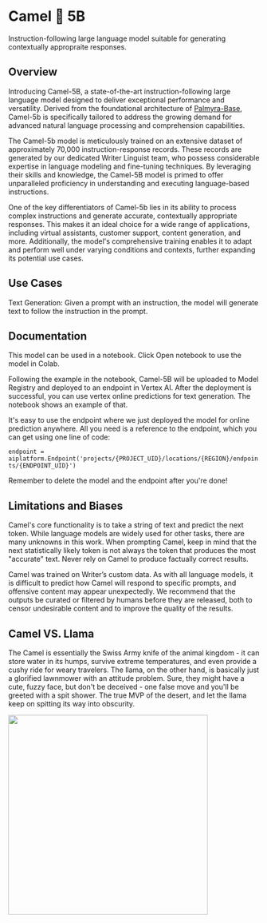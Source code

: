 # Camel 🐪 5B

Instruction-following large language model suitable for generating contextually appropraite responses.


## Overview

Introducing Camel-5B, a state-of-the-art instruction-following large language model designed to deliver exceptional performance and versatility. Derived from the foundational architecture of [Palmyra-Base](https://huggingface.co/Writer/palmyra-base), Camel-5b is specifically tailored to address the growing demand for advanced natural language processing and comprehension capabilities.

The Camel-5b model is meticulously trained on an extensive dataset of approximately 70,000 instruction-response records. These records are generated by our dedicated Writer Linguist team, who possess considerable expertise in language modeling and fine-tuning techniques. By leveraging their skills and knowledge, the Camel-5B model is primed to offer unparalleled proficiency in understanding and executing language-based instructions.

One of the key differentiators of Camel-5b lies in its ability to process complex instructions and generate accurate, contextually appropriate responses. This makes it an ideal choice for a wide range of applications, including virtual assistants, customer support, content generation, and more. Additionally, the model's comprehensive training enables it to adapt and perform well under varying conditions and contexts, further expanding its potential use cases.


## Use Cases

Text Generation: Given a prompt with an instruction, the model will generate text to follow the instruction in the prompt.


## Documentation

This model can be used in a notebook. Click Open notebook to use the model in Colab.

Following the example in the notebook, Camel-5B will be uploaded to Model Registry and deployed to an endpoint in Vertex AI. After the deployment is successful, you can use vertex online predictions for text generation. The notebook shows an example of that.

It's easy to use the endpoint where we just deployed the model for online prediction anywhere. All you need is a reference to the endpoint, which you can get using one line of code:

```endpoint = aiplatform.Endpoint('projects/{PROJECT_UID}/locations/{REGION}/endpoints/{ENDPOINT_UID}')```

Remember to delete the model and the endpoint after you're done!


## Limitations and Biases

Camel's core functionality is to take a string of text and predict the next token. While language models are widely used for other tasks, there are many unknowns in this work. When prompting Camel, keep in mind that the next statistically likely token is not always the token that produces the most "accurate" text. Never rely on Camel to produce factually correct results.

Camel was trained on Writer’s custom data. As with all language models, it is difficult to predict how Camel will respond to specific prompts, and offensive content may appear unexpectedly. We recommend that the outputs be curated or filtered by humans before they are released, both to censor undesirable content and to improve the quality of the results.


## Camel VS. Llama

The Camel is essentially the Swiss Army knife of the animal kingdom - it can store water in its humps, survive extreme temperatures, and even provide a cushy ride for weary travelers. The llama, on the other hand, is basically just a glorified lawnmower with an attitude problem. Sure, they might have a cute, fuzzy face, but don't be deceived - one false move and you'll be greeted with a spit shower. The true MVP of the desert, and let the llama keep on spitting its way into obscurity.

<img src="https://i.postimg.cc/wjXZLQbB/Camel-Llama.png" width="400px" />
